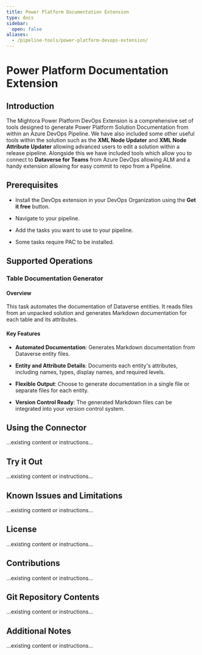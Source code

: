 ```yaml
---
title: Power Platform Documentation Extension
type: docs
sidebar:
  open: false
aliases:
  - /pipeline-tools/power-platform-devops-extension/
---
```


# Power Platform Documentation Extension

## Introduction

The Mightora Power Platform DevOps Extension is a comprehensive set of tools designed to generate Power Platform Solution Documentation from within an Azure DevOps Pipeline. We have also included some other useful tools within the solution such as the **XML Node Updater** and **XML Node Attribute Updater** allowing advanced users to edit a solution within a release pipeline. Alongside this we have included tools which allow you to connect to **Dataverse for Teams** from Azure DevOps allowing ALM and a handy extension allowing for easy commit to repo from a Pipeline.

## Prerequisites

- Install the DevOps extension in your DevOps Organization using the **Get it free** button.

- Navigate to your pipeline.

- Add the tasks you want to use to your pipeline.

- Some tasks require PAC to be installed.

## Supported Operations

### Table Documentation Generator

#### Overview

This task automates the documentation of Dataverse entities. It reads files from an unpacked solution and generates Markdown documentation for each table and its attributes.

#### Key Features

- **Automated Documentation**: Generates Markdown documentation from Dataverse entity files.

- **Entity and Attribute Details**: Documents each entity's attributes, including names, types, display names, and required levels.

- **Flexible Output**: Choose to generate documentation in a single file or separate files for each entity.

- **Version Control Ready**: The generated Markdown files can be integrated into your version control system.

## Using the Connector

...existing content or instructions...

## Try it Out

...existing content or instructions...

## Known Issues and Limitations

...existing content or instructions...

## License

...existing content or instructions...

## Contributions

...existing content or instructions...

## Git Repository Contents

...existing content or instructions...

## Additional Notes

...existing content or instructions...